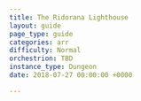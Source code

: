 ```yaml
---
title: The Ridorana Lighthouse
layout: guide
page_type: guide
categories: arr
difficulty: Normal
orchestrion: TBD
instance_type: Dungeon
date: 2018-07-27 00:00:00 +0000

---
```

